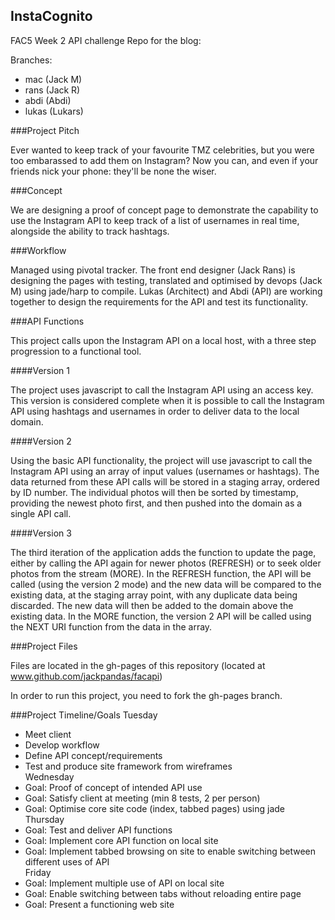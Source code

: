 ## InstaCognito

FAC5 Week 2 API challenge
Repo for the blog:

Branches:
- mac (Jack M)
- rans (Jack R)
- abdi (Abdi)
- lukas (Lukars)

###Project Pitch

Ever wanted to keep track of your favourite TMZ celebrities, but you were too embarassed to add them on Instagram? Now you can, and even if your friends nick your phone: they'll be none the wiser.

###Concept

We are designing a proof of concept page to demonstrate the capability to use the Instagram API to keep track of a list of usernames in real time, alongside the ability to track hashtags.

###Workflow

Managed using pivotal tracker. The front end designer (Jack Rans) is designing the pages with testing, translated and optimised by devops (Jack M) using jade/harp to compile. Lukas (Architect) and Abdi (API) are working together to design the requirements for the API and test its functionality.

###API Functions

This project calls upon the Instagram API on a local host, with a three step progression to a functional tool.

####Version 1

The project uses javascript to call the Instagram API using an access key. This version is considered complete when it is possible to call the Instagram API using hashtags and usernames in order to deliver data to the local domain.

####Version 2

Using the basic API functionality, the project will use javascript to call the Instagram API using an array of input values (usernames or hashtags). The data returned from these API calls will be stored in a staging array, ordered by ID number. The individual photos will then be sorted by timestamp, providing the newest photo first, and then pushed into the domain as a single API call.

####Version 3

The third iteration of the application adds the function to update the page, either by calling the API again for newer photos (REFRESH) or to seek older photos from the stream (MORE). In the REFRESH function, the API will be called (using the version 2 mode) and the new data will be compared to the existing data, at the staging array point, with any duplicate data being discarded. The new data will then be added to the domain above the existing data. In the MORE function, the version 2 API will be called using the NEXT URI function from the data in the array. 

###Project Files

Files are located in the gh-pages of this repository (located at www.github.com/jackpandas/facapi)

In order to run this project, you need to fork the gh-pages branch.

###Project Timeline/Goals
Tuesday
- Meet client
- Develop workflow
- Define API concept/requirements
- Test and produce site framework from wireframes  
Wednesday
- Goal: Proof of concept of intended API use
- Goal: Satisfy client at meeting (min 8 tests, 2 per person)
- Goal: Optimise core site code (index, tabbed pages) using jade  
Thursday
- Goal: Test and deliver API functions
- Goal: Implement core API function on local site
- Goal: Implement tabbed browsing on site to enable switching between different uses of API  
Friday
- Goal: Implement multiple use of API on local site
- Goal: Enable switching between tabs without reloading entire page
- Goal: Present a functioning web site

